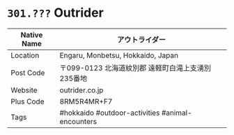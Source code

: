 # `301.???` Outrider

| Native Name | アウトライダー                                    |
|-------------|---------------------------------------------------|
| Location    | Engaru, Monbetsu, Hokkaido, Japan                 |
| Post Code   | 〒099-0123 北海道紋別郡 遠軽町白滝上支湧別235番地 |
| Website     | outrider.co.jp                                    |
| Plus Code   | 8RM5R4MR+F7                                       |
| Tags        | #hokkaido #outdoor-activities #animal-encounters  |
